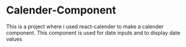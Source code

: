 # Calender-Component

This is a project where i used react-calender to make a calender component. This component is used for date inputs and to display date values
